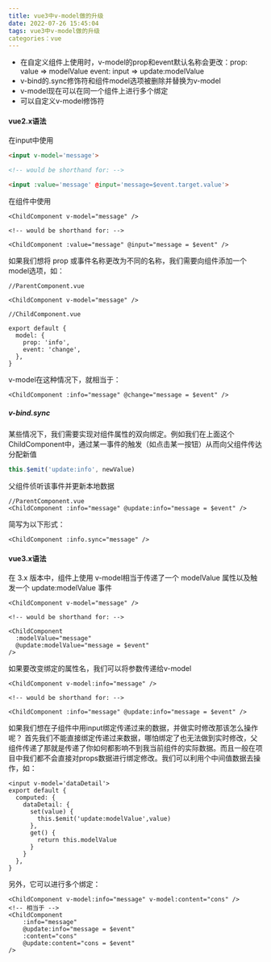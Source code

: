 ```yaml
---
title: vue3中v-model做的升级
date: 2022-07-26 15:45:04
tags: vue3中v-model做的升级
categories：vue
---
```


- 在自定义组件上使用时，v-model的prop和event默认名称会更改：prop: value => modelValue event: input => update:modelValue
- v-bind的.sync修饰符和组件model选项被删除并替换为v-model
- v-model现在可以在同一个组件上进行多个绑定
- 可以自定义v-model修饰符

#### vue2.x语法

在input中使用

```html
<input v-model='message'>

<!-- would be shorthand for: -->

<input :value='message' @input='message=$event.target.value'>
```

在组件中使用

```vue
<ChildComponent v-model="message" />

<!-- would be shorthand for: -->

<ChildComponent :value="message" @input="message = $event" />
```

如果我们想将 prop 或事件名称更改为不同的名称，我们需要向组件添加一个model选项，如：

```vue
//ParentComponent.vue

<ChildComponent v-model="message" />

//ChildComponent.vue

export default {
  model: {
    prop: 'info',
    event: 'change',
  },
}
```

v-model在这种情况下，就相当于：

```vue
<ChildComponent :info="message" @change="message = $event" />
```

##### v-bind.sync

某些情况下，我们需要实现对组件属性的双向绑定。例如我们在上面这个ChildComponent中，通过某一事件的触发（如点击某一按钮）从而向父组件传达分配新值

```js
this.$emit('update:info', newValue)
```

父组件侦听该事件并更新本地数据

```vue
//ParentComponent.vue
<ChildComponent :info="message" @update:info="message = $event" />
```

简写为以下形式：

```vue
<ChildComponent :info.sync="message" />
```

#### vue3.x语法

在 3.x 版本中，组件上使用 v-model相当于传递了一个 modelValue 属性以及触发一个 update:modelValue 事件

```vue
<ChildComponent v-model="message" />

<!-- would be shorthand for: -->

<ChildComponent
  :modelValue="message"
  @update:modelValue="message = $event"
/>
```

如果要改变绑定的属性名，我们可以将参数传递给v-model

```vue
<ChildComponent v-model:info="message" />

<!-- would be shorthand for: -->

<ChildComponent :info="message" @update:info="message = $event" />
```

如果我们想在子组件中用input绑定传递过来的数据，并做实时修改那该怎么操作呢？
首先我们不能直接绑定传递过来数据，哪怕绑定了也无法做到实时修改，父组件传递了那就是传递了你如何都影响不到我当前组件的实际数据。而且一般在项目中我们都不会直接对props数据进行绑定修改。我们可以利用个中间值数据去操作，如：

```vue
<input v-model='dataDetail'>
export default {
  computed: {
    dataDetail: {
      set(value) {
        this.$emit('update:modelValue',value)
      },
      get() {
        return this.modelValue
      }
    }
  },
}
```

另外，它可以进行多个绑定：

```vue
<ChildComponent v-model:info="message" v-model:content="cons" />
<!-- 相当于 -->
<ChildComponent
    :info="message"
    @update:info="message = $event"
    :content="cons"
    @update:content="cons = $event"
/>
```